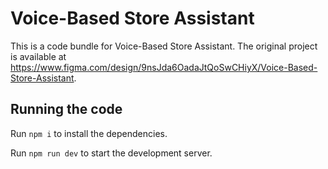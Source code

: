 
  # Voice-Based Store Assistant

  This is a code bundle for Voice-Based Store Assistant. The original project is available at https://www.figma.com/design/9nsJda6OadaJtQoSwCHiyX/Voice-Based-Store-Assistant.

  ## Running the code

  Run `npm i` to install the dependencies.

  Run `npm run dev` to start the development server.
  